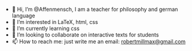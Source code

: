 - 👋 Hi, I’m @Affenmensch, I am a teacher for philosophy and german language
- 👀 I’m interested in LaTeX, html, css
- 🌱 I’m currently learning css
- 💞️ I’m looking to collaborate on interactive texts for students
- 📫 How to reach me: just write me an email: robertmillmax@gmail.com

<!---
Affenmensch/Affenmensch is a ✨ special ✨ repository because its `README.md` (this file) appears on your GitHub profile.
You can click the Preview link to take a look at your changes.
--->
